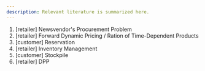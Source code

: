 ```yaml
---
description: Relevant literature is summarized here.
---
```


1. [retailer] Newsvendor's Procurement Problem
2. [retailer] Forward Dynamic Pricing / Ration of Time-Dependent Products
3. [customer] Reservation
4. [retailer] Inventory Management
5. [customer] Stockpile
6. [retailer] DPP
